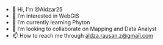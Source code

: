 - 👋 Hi, I’m @Aldzar25
- 👀 I’m interested in WebGIS
- 🌱 I’m currently learning Phyton
- 💞️ I’m looking to collaborate on Mapping and Data Analyst
- 📫 How to reach me through aldza.rausan.z@gmail.com 

<!---
Aldzar25/Aldzar25 is a ✨ special ✨ repository because its `README.md` (this file) appears on your GitHub profile.
You can click the Preview link to take a look at your changes.
--->


